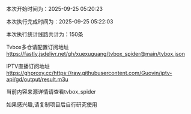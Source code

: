 
本次开始时间为：2025-09-25 05:20:23

本次执行完成时间为：2025-09-25 05:22:03

本次执行统计线路共计为：150条

Tvbox多仓请配置订阅地址 https://fastly.jsdelivr.net/gh/xuexuguang/tvbox_spider@main/tvbox.json

IPTV直播订阅地址 https://ghproxy.cc/https://raw.githubusercontent.com/Guovin/iptv-api/gd/output/result.m3u

当前内容来源详情请查看tvbox_spider

如果感兴趣,请复制项目后自行研究使用
